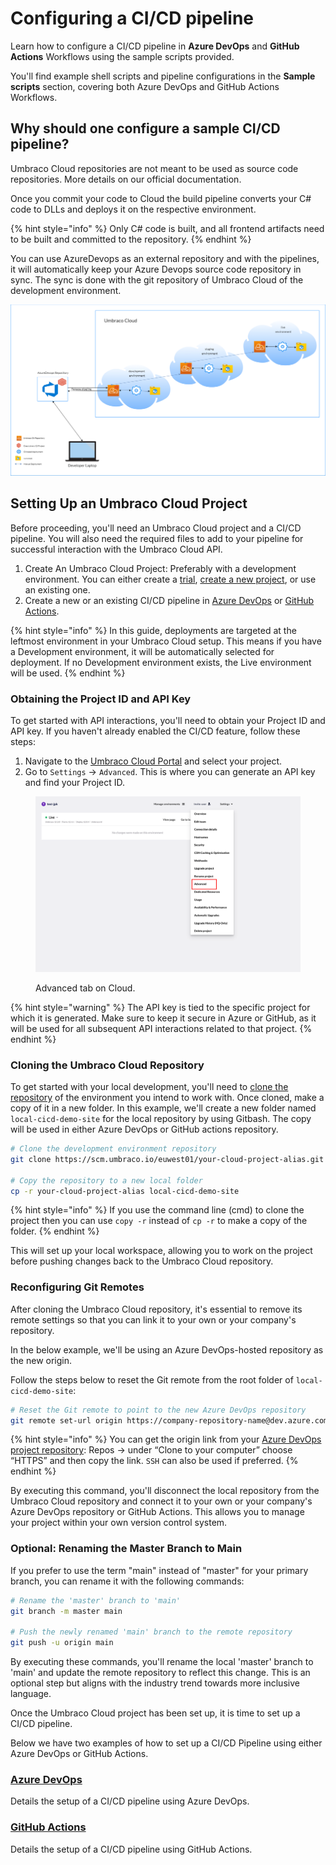 # Configuring a CI/CD pipeline

Learn how to configure a CI/CD pipeline in **Azure DevOps** and **GitHub Actions** Workflows using the sample scripts provided.

You'll find example shell scripts and pipeline configurations in the **Sample scripts** section, covering both Azure DevOps and GitHub Actions Workflows.

## Why should one configure a sample CI/CD pipeline?

Umbraco Cloud repositories are not meant to be used as source code repositories. More details on our official documentation.

Once you commit your code to Cloud the build pipeline converts your C# code to DLLs and deploys it on the respective environment.

{% hint style="info" %}
Only C# code is built, and all frontend artifacts need to be built and committed to the repository.
{% endhint %}

You can use AzureDevops as an external repository and with the pipelines, it will automatically keep your Azure Devops source code repository in sync. The sync is done with the git repository of Umbraco Cloud of the development environment.

![UmbracoCloud CI/CD sample pipeline](../../../images/UmbracoCloudCicdSample.png)

## Setting Up an Umbraco Cloud Project

Before proceeding, you'll need an Umbraco Cloud project and a CI/CD pipeline. You will also need the required files to add to your pipeline for successful interaction with the Umbraco Cloud API.

1. Create An Umbraco Cloud Project: Preferably with a development environment. You can either create a [trial](https://try.umbraco.com/cloud?utm\_source=github.com\&utm\_medium=referral\&utm\_campaign=), [create a new project](https://docs.umbraco.com/umbraco-cloud/#umbraco-cloud-portal-project), or use an existing one.
2. Create a new or an existing CI/CD pipeline in [Azure DevOps](https://learn.microsoft.com/en-us/azure/devops/organizations/projects/create-project?view=azure-devops\&tabs=browser) or [GitHub Actions](https://github.com/features/actions).

{% hint style="info" %}
In this guide, deployments are targeted at the leftmost environment in your Umbraco Cloud setup. This means if you have a Development environment, it will be automatically selected for deployment. If no Development environment exists, the Live environment will be used.
{% endhint %}

### Obtaining the Project ID and API Key

To get started with API interactions, you'll need to obtain your Project ID and API key. If you haven't already enabled the CI/CD feature, follow these steps:

1. Navigate to the [Umbraco Cloud Portal](https://www.s1.umbraco.io/projects) and select your project.
2. Go to `Settings` -> `Advanced`. This is where you can generate an API key and find your Project ID.

<figure><img src="../../../../.gitbook/assets/image (8).png" alt=""><figcaption><p>Advanced tab on Cloud.</p></figcaption></figure>

{% hint style="warning" %}
The API key is tied to the specific project for which it is generated. Make sure to keep it secure in Azure or GitHub, as it will be used for all subsequent API interactions related to that project.
{% endhint %}

### Cloning the Umbraco Cloud Repository

To get started with your local development, you'll need to [clone the repository](https://docs.umbraco.com/umbraco-cloud/set-up/working-locally) of the environment you intend to work with. Once cloned, make a copy of it in a new folder. In this example, we'll create a new folder named `local-cicd-demo-site` for the local repository by using Gitbash. The copy will be used in either Azure DevOps or GitHub actions repository.

```sh
# Clone the development environment repository
git clone https://scm.umbraco.io/euwest01/your-cloud-project-alias.git

# Copy the repository to a new local folder
cp -r your-cloud-project-alias local-cicd-demo-site
```

{% hint style="info" %}
If you use the command line (cmd) to clone the project then you can use `copy -r` instead of `cp -r` to make a copy of the folder.
{% endhint %}

This will set up your local workspace, allowing you to work on the project before pushing changes back to the Umbraco Cloud repository.&#x20;

### Reconfiguring Git Remotes

After cloning the Umbraco Cloud repository, it's essential to remove its remote settings so that you can link it to your own or your company's repository.&#x20;

In the below example, we'll be using an Azure DevOps-hosted repository as the new origin.&#x20;

Follow the steps below to reset the Git remote from the root folder of `local-cicd-demo-site`:

```sh
# Reset the Git remote to point to the new Azure DevOps repository
git remote set-url origin https://company-repository-name@dev.azure.com/company-repository-name/azuredevops-project-name/_git/azuredevops-project-name
```

{% hint style="info" %}
You can get the origin link from your [Azure DevOps project repository](https://learn.microsoft.com/en-us/azure/devops/repos/git/clone?view=azure-devops\&tabs=visual-studio-2022): Repos -> under “Clone to your computer” choose “HTTPS” and then copy the link. `SSH` can also be used if preferred.
{% endhint %}

By executing this command, you'll disconnect the local repository from the Umbraco Cloud repository and connect it to your own or your company's Azure DevOps repository or GitHub Actions. This allows you to manage your project within your own version control system.

### Optional: Renaming the Master Branch to Main

If you prefer to use the term "main" instead of "master" for your primary branch, you can rename it with the following commands:

```sh
# Rename the 'master' branch to 'main'
git branch -m master main

# Push the newly renamed 'main' branch to the remote repository
git push -u origin main
```

By executing these commands, you'll rename the local 'master' branch to 'main' and update the remote repository to reflect this change. This is an optional step but aligns with the industry trend towards more inclusive language.

Once the Umbraco Cloud project has been set up, it is time to set up a CI/CD pipeline.&#x20;

Below we have two examples of how to set up a CI/CD Pipeline using either Azure DevOps or GitHub Actions.

### [Azure DevOps](azure-devops.md)

Details the setup of a CI/CD pipeline using Azure DevOps.

### [GitHub Actions](github-actions.md)

Details the setup of a CI/CD pipeline using GitHub Actions.
